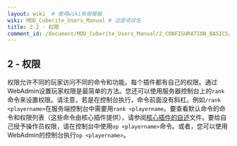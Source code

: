 ```yaml
---
layout: wiki  # 使用wiki布局模板
wiki: MDD_Cuberite_Users_Manual # 这是项目名
title: 2.2 - 权限
comment_id: /document/MDD_Cuberite_Users_Manual/2_CONFIGURATION_BASICS/
---
```

## 2 - 权限

权限允许不同的玩家访问不同的命令和功能。每个插件都有自己的权限。通过WebAdmin设置玩家权限是最简单的方法。您还可以使用服务器控制台上的`rank`命令来设置权限。请注意，若是在控制台执行，命令前面没有斜杠。例如`/rank <playername>`在服务端控制台中需要用`rank <playername`。要查看默认命令的命令和权限列表（这些命令由核心插件提供），请参阅[核心插件的自述](https://github.com/cuberite/Core/blob/master/README.md)文件。要给自己授予操作员权限，请在控制台中使用`op <playername>`命令。或者，您可以使用WebAdmin的控制台执行`op <playername>`。
